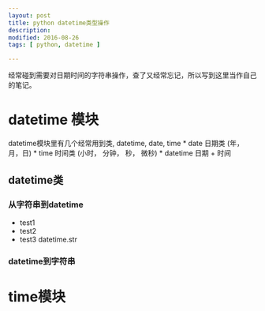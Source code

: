 ```yaml
---
layout: post
title: python datetime类型操作
description: 
modified: 2016-08-26
tags: [ python, datetime ]

---
```


经常碰到需要对日期时间的字符串操作，查了又经常忘记，所以写到这里当作自己的笔记。

# datetime 模块 #

datetime模块里有几个经常用到类, datetime, date, time
    * date 日期类 (年，月，日)
    * time 时间类 (小时， 分钟， 秒， 微秒)
    * datetime 日期 + 时间

## datetime类 ##

### 从字符串到datetime ###
* test1
* test2
* test3
datetime.str

### datetime到字符串 ###

# time模块 #
